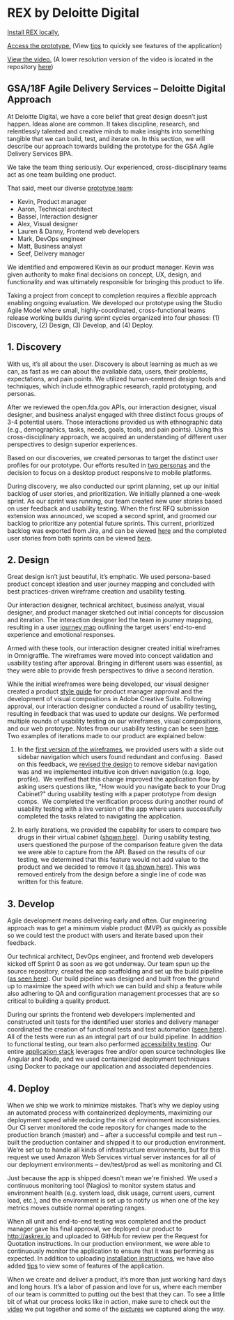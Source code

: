 # REX by Deloitte Digital

[Install REX locally.](https://github.com/DeloitteDigitalDC/REX/blob/master/INSTALL.md)

[Access the prototype.](http://askrex.io/) (View [tips](https://github.com/DeloitteDigitalDC/REX/blob/master/USER-TIPS.md) to quickly see features of the application)

[View the video.](https://vimeo.com/132462802) (A lower resolution version of the video is located in the repository [here](https://github.com/DeloitteDigitalDC/REX/blob/master/evidence/media/18F-Proposal-720p.mp4))


## GSA/18F Agile Delivery Services – Deloitte Digital Approach

At Deloitte Digital, we have a core belief that great design doesn’t just happen. Ideas alone are common. It takes discipline, research, and relentlessly talented and creative minds to make insights into something tangible that we can build, test, and iterate on. In this section, we will describe our approach towards building the prototype for the GSA Agile Delivery Services BPA.

We take the team thing seriously. Our experienced, cross-disciplinary teams act as one team building one product.

That said, meet our diverse [prototype team](https://github.com/DeloitteDigitalDC/REX/blob/master/evidence/ReX-OrgChart.pdf):
* Kevin, Product manager
* Aaron, Technical architect
* Bassel, Interaction designer
* Alex, Visual designer
* Lauren & Danny, Frontend web developers
* Mark, DevOps engineer
* Matt, Business analyst
* Seef, Delivery manager

We identified and empowered Kevin as our product manager. Kevin was given authority to make final decisions on concept, UX, design, and functionality and was ultimately responsible for bringing this product to life.

Taking a project from concept to completion requires a flexible approach enabling ongoing evaluation. We developed our prototype using the Studio Agile Model where small, highly-coordinated, cross-functional teams release working builds during sprint cycles organized into four phases: (1) Discovery, (2) Design, (3) Develop, and (4) Deploy.

## 1. Discovery

With us, it’s all about the user. Discovery is about learning as much as we can, as fast as we can about the available data, users, their problems, expectations, and pain points. We utilized human-centered design tools and techniques, which include ethnographic research, rapid prototyping, and personas.

After we reviewed the open.fda.gov APIs, our interaction designer, visual designer, and business analyst engaged with three distinct focus groups of 3-4 potential users. Those interactions provided us with ethnographic data (e.g., demographics, tasks, needs, goals, tools, and pain points). Using this cross-disciplinary approach, we acquired an understanding of different user perspectives to design superior experiences.

Based on our discoveries, we created personas to target the distinct user profiles for our prototype. Our efforts resulted in [two personas](https://github.com/DeloitteDigitalDC/REX/blob/master/evidence/ux/ReX-Personas-Final.pdf) and the decision to focus on a desktop product responsive to mobile platforms.

During discovery, we also conducted our sprint planning, set up our initial backlog of user stories, and prioritization. We initially planned a one-week sprint. As our sprint was running, our team created new user stories based on user feedback and usability testing.
When the first RFQ submission extension was announced, we scoped a second sprint, and groomed our backlog to prioritize any potential future sprints. This current, prioritized backlog was exported from Jira, and can be viewed [here](https://github.com/DeloitteDigitalDC/REX/blob/master/evidence/ReX-Backlog.png) and the completed user stories from both sprints can be viewed [here](https://github.com/DeloitteDigitalDC/REX/blob/master/evidence/Rex-StoryExport.xlsx).


## 2. Design

Great design isn’t just beautiful, it’s emphatic. We used persona-based product concept ideation and user journey mapping and concluded with best practices-driven wireframe creation and usability testing.

Our interaction designer, technical architect, business analyst, visual designer, and product manager sketched out initial concepts for discussion and iteration.  The interaction designer led the team in journey mapping, resulting in a user [journey map](https://github.com/DeloitteDigitalDC/REX/blob/master/evidence/ux/ReX-GSA%20ADS%20Journey%20Map_Deloitte.pdf) outlining the target users’ end-to-end experience and emotional responses.

Armed with these tools, our interaction designer created initial wireframes in Omnigraffle. The wireframes were moved into concept validation and usability testing after approval. Bringing in different users was essential, as they were able to provide fresh perspectives to drive a second iteration.

While the initial wireframes were being developed, our visual designer created a product [style guide](https://github.com/DeloitteDigitalDC/REX/blob/master/evidence/design/ReX-Styleguide-V3.pdf) for product manager approval and the development of visual compositions in Adobe Creative Suite. Following approval, our interaction designer conducted a round of usability testing, resulting in feedback that was used to update our designs. We performed multiple rounds of usability testing on our wireframes, visual compositions, and our web prototype. Notes from our usability testing can be seen [here](https://github.com/DeloitteDigitalDC/REX/tree/master/evidence/quality-assurance).  Two examples of iterations made to our product are explained below:

1. In the [first version of the wireframes](https://github.com/DeloitteDigitalDC/REX/blob/master/evidence/ux/ReX-Wireframes-v1.pdf), we provided users with a slide out sidebar navigation which users found redundant and confusing.  Based on this feedback, we [revised the design](https://github.com/DeloitteDigitalDC/REX/blob/master/evidence/ux/ReX-Wireframes-v5.pdf) to remove sidebar navigation was and we implemented intuitive icon driven navigation (e.g. logo, profile).  We verified that this change improved the application flow by asking users questions like, "How would you navigate back to your Drug Cabinet?" during usability testing with a paper prototype from design comps.  We completed the verification process during another round of usability testing with a live version of the app where users successfully completed the tasks related to navigating the application.

2. In early iterations, we provided the capability for users to compare two drugs in their virtual cabinet ([shown here](https://github.com/DeloitteDigitalDC/REX/blob/master/evidence/design/ReX-Comps-v2.pdf)).  During usability testing, users questioned the purpose of the comparison feature given the data we were able to capture from the API. Based on the results of our testing, we determined that this feature would not add value to the product and we decided to remove it ([as shown here](https://github.com/DeloitteDigitalDC/REX/blob/master/evidence/design/ReX-Comps-v3.pdf)). This was removed entirely from the design before a single line of code was written for this feature.

## 3. Develop

Agile development means delivering early and often. Our engineering approach was to get a minimum viable product (MVP) as quickly as possible so we could test the product with users and iterate based upon their feedback.

Our technical architect, DevOps engineer, and frontend web developers kicked off Sprint 0 as soon as we got underway.  Our team spun up the source repository, created the app scaffolding and set up the build pipeline ([as seen here](https://github.com/DeloitteDigitalDC/REX/blob/master/evidence/ReX-DevOps.pdf)).  Our build pipeline was designed and built from the ground up to maximize the speed with which we can build and ship a feature while also adhering to QA and configuration management processes that are so critical to building a quality product.

During our sprints the frontend web developers implemented and constructed unit tests for the identified user stories and delivery manager coordinated the creation of functional tests and test automation ([seen here](https://github.com/DeloitteDigitalDC/REX/tree/master/evidence/quality-assurance)).  All of the tests were run as an integral part of our build pipeline.  In addition to functional testing, our team also performed [accessibility testing](https://github.com/DeloitteDigitalDC/REX/tree/master/evidence/quality-assurance/accessability).  Our entire [application stack](https://github.com/DeloitteDigitalDC/REX/blob/master/evidence/ReX-App.pdf) leverages free and/or open source technologies like Angular and Node, and we used containerized deployment techniques using Docker to package our application and associated dependencies.

## 4. Deploy

When we ship we work to minimize mistakes.  That’s why we deploy using an automated process with containerized deployments, maximizing our deployment speed while reducing the risk of environment inconsistencies.  Our CI server monitored the code repository for changes made to the production branch (master) and – after a successful compile and test run – built the production container and shipped it to our production environment.  We’re set up to handle all kinds of infrastructure environments, but for this request we used Amazon Web Services virtual server instances for all of our deployment environments – dev/test/prod as well as monitoring and CI.

Just because the app is shipped doesn't mean we're finished. We used a continuous monitoring tool (Nagios) to monitor system status and environment health (e.g. system load, disk usage, current users, current load, etc.), and the environment is set up to notify us when one of the key metrics moves outside normal operating ranges.

When all unit and end-to-end testing was completed and the product manager gave his final approval, we deployed our product to http://askrex.io and uploaded to GitHub for review per the Request for Quotation instructions. In our production environment, we were able to continuously monitor the application to ensure that it was performing as expected.  In addition to uploading [installation instructions](https://github.com/DeloitteDigitalDC/REX/blob/master/INSTALL.md), we have also added [tips](https://github.com/DeloitteDigitalDC/REX/blob/master/USER-TIPS.md) to view some of features of the application.

When we create and deliver a product, it’s more than just working hard days and long hours. It’s a labor of passion and love for us, where each member of our team is committed to putting out the best that they can. To see a little bit of what our process looks like in action, make sure to check out the [video](https://vimeo.com/132462802) we put together and some of the [pictures](https://github.com/DeloitteDigitalDC/REX/tree/master/evidence/media) we captured along the way.


